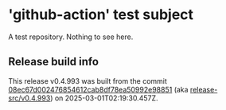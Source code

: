 # 'github-action' test subject

A test repository. Nothing to see here.


## Release build info

This release v0.4.993 was built from the commit [08ec67d002476854612cab8df78ea50992e98851](https://github.com/kattecon/gh-release-test-ga/tree/08ec67d002476854612cab8df78ea50992e98851) (aka [release-src/v0.4.993](https://github.com/kattecon/gh-release-test-ga/tree/release-src/v0.4.993)) on 2025-03-01T02:19:30.457Z.
        